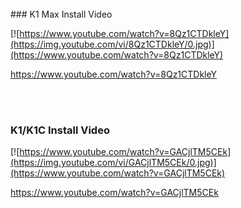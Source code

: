 <br>
### K1 Max Install Video

[![https://www.youtube.com/watch?v=8Qz1CTDkleY](https://img.youtube.com/vi/8Qz1CTDkleY/0.jpg)](https://www.youtube.com/watch?v=8Qz1CTDkleY)

https://www.youtube.com/watch?v=8Qz1CTDkleY

<br><br>

### K1/K1C Install Video

[![https://www.youtube.com/watch?v=GACjlTM5CEk](https://img.youtube.com/vi/GACjlTM5CEk/0.jpg)](https://www.youtube.com/watch?v=GACjlTM5CEk)

https://www.youtube.com/watch?v=GACjlTM5CEk
